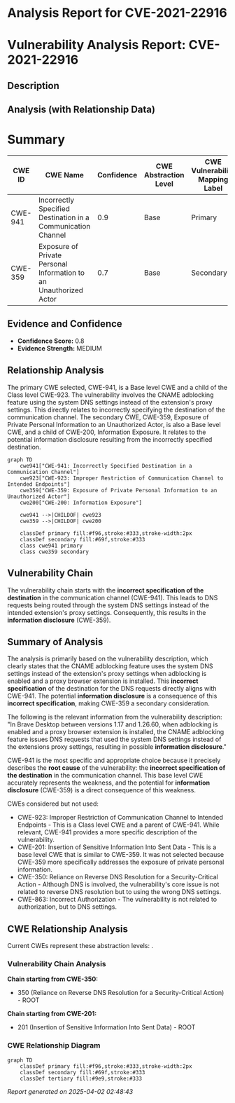 # Analysis Report for CVE-2021-22916

# Vulnerability Analysis Report: CVE-2021-22916

## Description



## Analysis (with Relationship Data)

# Summary
| CWE ID | CWE Name | Confidence | CWE Abstraction Level | CWE Vulnerability Mapping Label | CWE-Vulnerability Mapping Notes |
|---|---|---|---|---|---|
| CWE-941 | Incorrectly Specified Destination in a Communication Channel | 0.9 | Base | Primary | Allowed |
| CWE-359 | Exposure of Private Personal Information to an Unauthorized Actor | 0.7 | Base | Secondary | Allowed |

## Evidence and Confidence

*   **Confidence Score:** 0.8
*   **Evidence Strength:** MEDIUM

## Relationship Analysis
The primary CWE selected, CWE-941, is a Base level CWE and a child of the Class level CWE-923. The vulnerability involves the CNAME adblocking feature using the system DNS settings instead of the extension's proxy settings. This directly relates to incorrectly specifying the destination of the communication channel. The secondary CWE, CWE-359, Exposure of Private Personal Information to an Unauthorized Actor, is also a Base level CWE, and a child of CWE-200, Information Exposure. It relates to the potential information disclosure resulting from the incorrectly specified destination.

```mermaid
graph TD
    cwe941["CWE-941: Incorrectly Specified Destination in a Communication Channel"]
    cwe923["CWE-923: Improper Restriction of Communication Channel to Intended Endpoints"]
    cwe359["CWE-359: Exposure of Private Personal Information to an Unauthorized Actor"]
    cwe200["CWE-200: Information Exposure"]

    cwe941 -->|CHILDOF| cwe923
    cwe359 -->|CHILDOF| cwe200
    
    classDef primary fill:#f96,stroke:#333,stroke-width:2px
    classDef secondary fill:#69f,stroke:#333
    class cwe941 primary
    class cwe359 secondary
```

## Vulnerability Chain
The vulnerability chain starts with the **incorrect specification of the destination** in the communication channel (CWE-941). This leads to DNS requests being routed through the system DNS settings instead of the intended extension's proxy settings. Consequently, this results in the **information disclosure** (CWE-359).

## Summary of Analysis
The analysis is primarily based on the vulnerability description, which clearly states that the CNAME adblocking feature uses the system DNS settings instead of the extension's proxy settings when adblocking is enabled and a proxy browser extension is installed. This **incorrect specification** of the destination for the DNS requests directly aligns with CWE-941. The potential **information disclosure** is a consequence of this **incorrect specification**, making CWE-359 a secondary consideration.

The following is the relevant information from the vulnerability description:
"In Brave Desktop between versions 1.17 and 1.26.60, when adblocking is enabled and a proxy browser extension is installed, the CNAME adblocking feature issues DNS requests that used the system DNS settings instead of the extensions proxy settings, resulting in possible **information disclosure**."

CWE-941 is the most specific and appropriate choice because it precisely describes the **root cause** of the vulnerability: the **incorrect specification of the destination** in the communication channel. This base level CWE accurately represents the weakness, and the potential for **information disclosure** (CWE-359) is a direct consequence of this weakness.

CWEs considered but not used:

*   CWE-923: Improper Restriction of Communication Channel to Intended Endpoints - This is a Class level CWE and a parent of CWE-941. While relevant, CWE-941 provides a more specific description of the vulnerability.
*   CWE-201: Insertion of Sensitive Information Into Sent Data - This is a base level CWE that is similar to CWE-359. It was not selected because CWE-359 more specifically addresses the exposure of private personal information.
*   CWE-350: Reliance on Reverse DNS Resolution for a Security-Critical Action - Although DNS is involved, the vulnerability's core issue is not related to reverse DNS resolution but to using the wrong DNS settings.
*   CWE-863: Incorrect Authorization - The vulnerability is not related to authorization, but to DNS settings.


## CWE Relationship Analysis

Current CWEs represent these abstraction levels: .


### Vulnerability Chain Analysis

**Chain starting from CWE-350:**
- 350 (Reliance on Reverse DNS Resolution for a Security-Critical Action) - ROOT


**Chain starting from CWE-201:**
- 201 (Insertion of Sensitive Information Into Sent Data) - ROOT



### CWE Relationship Diagram

```mermaid
graph TD
    classDef primary fill:#f96,stroke:#333,stroke-width:2px
    classDef secondary fill:#69f,stroke:#333
    classDef tertiary fill:#9e9,stroke:#333
```



*Report generated on 2025-04-02 02:48:43*
